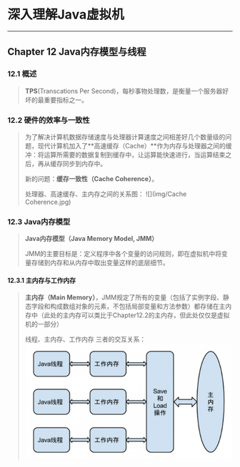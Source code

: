# 深入理解Java虚拟机 #

---

## Chapter 12 Java内存模型与线程 ##

### 12.1 概述 ###

>
>**TPS**(Transcations Per Second)，每秒事物处理数，是衡量一个服务器好坏的最重要指标之一。

### 12.2 硬件的效率与一致性 ###
>
>为了解决计算机数据存储速度与处理器计算速度之间相差好几个数量级的问题，现代计算机加入了**高速缓存（Cache）**作为内存与处理器之间的缓冲：将运算所需要的数据复制到缓存中，让运算能快速进行，当运算结束之后，再从缓存同步到内存中。
>
>新的问题：**缓存一致性（Cache Coherence）**。
>
>处理器、高速缓存、主内存之间的关系图：
>![](img/Cache Coherence.jpg)

### 12.3 Java内存模型 ###
>
>**Java内存模型（Java Memory Model, JMM）**
>
>JMM的主要目标是：定义程序中各个变量的访问规则，即在虚拟机中将变量存储到内存和从内存中取出变量这样的底层细节。

#### 12.3.1 主内存与工作内存 ####
>**主内存（Main Memory）**，JMM规定了所有的变量（包括了实例字段、静态字段和构成数组对象的元素，不包括局部变量和方法参数）都存储在主内存中（此处的主内存可以类比于Chapter12.2的主内存，但此处仅仅是虚拟机的一部分）
>
>线程、主内存、工作内存 三者的交互关系：
>![](img/线程、主内存、工作内存之间的关系.png)
>